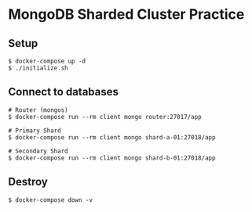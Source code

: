 # MongoDB Sharded Cluster Practice

## Setup

```
$ docker-compose up -d
$ ./initialize.sh
```

## Connect to databases

```
# Router (mongos)
$ docker-compose run --rm client mongo router:27017/app

# Primary Shard
$ docker-compose run --rm client mongo shard-a-01:27018/app

# Secondary Shard
$ docker-compose run --rm client mongo shard-b-01:27018/app
```

## Destroy

```
$ docker-compose down -v
```
